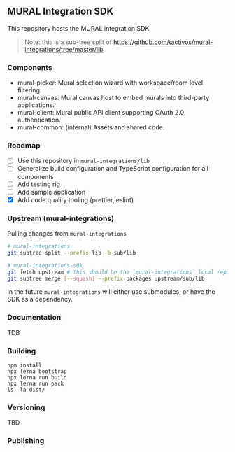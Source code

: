 ## MURAL Integration SDK

This repository hosts the MURAL integration SDK

> Note: this is a sub-tree split of https://github.com/tactivos/mural-integrations/tree/master/lib

### Components

- mural-picker: Mural selection wizard with workspace/room level filtering.
- mural-canvas: Mural canvas host to embed murals into third-party applications.
- mural-client: Mural public API client supporting OAuth 2.0 authentication.
- mural-common: (internal) Assets and shared code.

### Roadmap

 - [ ] Use this repository in `mural-integrations/lib`
 - [ ] Generalize build configuration and TypeScript configuration for all components
 - [ ] Add testing rig
 - [ ] Add sample application
 - [x] Add code quality tooling (prettier, eslint)

### Upstream (mural-integrations)

Pulling changes from `mural-integrations`

```bash
# mural-integrations
git subtree split --prefix lib -b sub/lib

# mural-integrations-sdk
git fetch upstream # this should be the `mural-integrations` local repository
git subtree merge [--squash] --prefix packages upstream/sub/lib
```

In the future `mural-integrations` will either use submodules, or have the SDK as a dependency.

### Documentation

TDB

### Building

```
npm install
npx lerna bootstrap
npx lerna run build
npx lerna run pack
ls -la dist/
```

### Versioning

TBD

### Publishing

